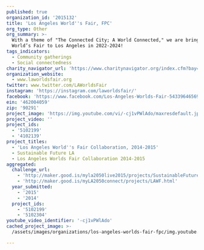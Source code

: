 ```yaml
---
published: true
organization_id: '2015132'
title: 'Los Angeles World''s Fair, FPC'
org_type: Other
org_summary: >-
  With a theme of "The Connected City; A World Connected," we are bringing the
  World’s Fair to Los Angeles in 2022-2024!
tags_indicators:
  - Community gatherings
  - Social connectedness
charity_navigator_url: 'https://www.charitynavigator.org/index.cfm?bay=search.profile&ein=462004059'
organization_website:
  - www.laworldsfair.org
twitter: www.twitter.com/LAWorldsFair
instagram: 'https://instagram.com/laworldsfair/'
facebook: 'https://www.facebook.com/Los-Angeles-Worlds-Fair-543396465697684/'
ein: '462004059'
zip: '90291'
project_image: 'https://img.youtube.com/vi/-cj1vPWlAdo/maxresdefault.jpg'
project_video: ''
project_ids:
  - '5102199'
  - '4102139'
project_titles:
  - 'Los Angeles World''s Fair Collaboration, 2014-2015'
  - Sustainable Future LA
  - Los Angeles Worlds Fair Collaboration 2014-2015
aggregated:
  challenge_url:
    - 'http://maker.good.is/myla2050live2015/projects/SustainableFutureLA.html'
    - 'http://maker.good.is/myLA2050connect/projects/LAWF.html'
  year_submitted:
    - '2015'
    - '2014'
  project_ids:
    - '5102199'
    - '5102304'
youtube_video_identifier: '-cj1vPWlAdo'
cached_project_image: >-
  /assets/images/organizations/los-angeles-worlds-fair-fpc/img.youtube.com/vi/-cj1vPWlAdo/maxresdefault.jpg

---
```

